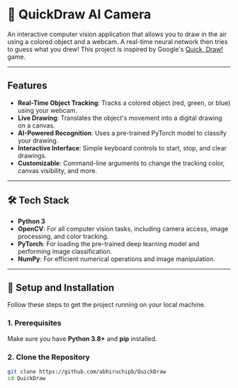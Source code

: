 # 🎨 QuickDraw AI Camera

An interactive computer vision application that allows you to draw in the air using a colored object and a webcam. A real-time neural network then tries to guess what you drew! This project is inspired by Google's [Quick, Draw!](https://quickdraw.withgoogle.com/) game.


***

## Features

* **Real-Time Object Tracking**: Tracks a colored object (red, green, or blue) using your webcam.
* **Live Drawing**: Translates the object's movement into a digital drawing on a canvas.
* **AI-Powered Recognition**: Uses a pre-trained PyTorch model to classify your drawing.
* **Interactive Interface**: Simple keyboard controls to start, stop, and clear drawings.
* **Customizable**: Command-line arguments to change the tracking color, canvas visibility, and more.

***

## 🛠️ Tech Stack

* **Python 3**
* **OpenCV**: For all computer vision tasks, including camera access, image processing, and color tracking.
* **PyTorch**: For loading the pre-trained deep learning model and performing image classification.
* **NumPy**: For efficient numerical operations and image manipulation.

***

## 🚀 Setup and Installation

Follow these steps to get the project running on your local machine.

### **1. Prerequisites**

Make sure you have **Python 3.8+** and **pip** installed.

### **2. Clone the Repository**

```bash
git clone https://github.com/abhiruchipb/QuickDraw
cd QuickDraw
